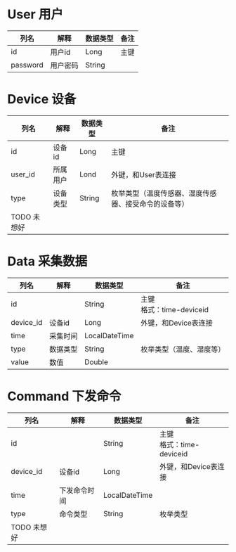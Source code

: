 # User 用户

| 列名     | 解释     | 数据类型 | 备注 |
| -------- | -------- | -------- | ---- |
| id       | 用户id   | Long     | 主键 |
| password | 用户密码 | String   |      |

# Device  设备

| 列名        | 解释     | 数据类型 | 备注                                                 |
| ----------- | -------- | -------- | ---------------------------------------------------- |
| id          | 设备id   | Long     | 主键                                                 |
| user_id     | 所属用户 | Lond     | 外键，和User表连接                                   |
| type        | 设备类型 | String   | 枚举类型（温度传感器、湿度传感器、接受命令的设备等） |
| TODO 未想好 |          |          |                                                      |

# Data 采集数据

| 列名      | 解释     | 数据类型      | 备注                         |
| --------- | -------- | ------------- | ---------------------------- |
| id        |          | String        | 主键</br>格式：time-deviceid |
| device_id | 设备id   | Long          | 外键，和Device表连接         |
| time      | 采集时间 | LocalDateTime |                              |
| type      | 数据类型 | String        | 枚举类型（温度、湿度等）     |
| value     | 数值     | Double        |                              |

# Command 下发命令

| 列名        | 解释         | 数据类型      | 备注                         |
| ----------- | ------------ | ------------- | ---------------------------- |
| id          |              | String        | 主键</br>格式：time-deviceid |
| device_id   | 设备id       | Long          | 外键，和Device表连接         |
| time        | 下发命令时间 | LocalDateTime |                              |
| type        | 命令类型     | String        | 枚举类型                     |
| TODO 未想好 |              |               |                              |